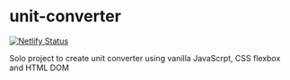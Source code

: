 # unit-converter

[![Netlify Status](https://api.netlify.com/api/v1/badges/d98c8093-34c6-4ae2-b9f8-f1cf35e75134/deploy-status)](https://app.netlify.com/sites/conversion-tool/deploys)

Solo project to create unit converter using vanilla JavaScrpt, CSS flexbox and HTML DOM




